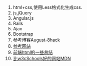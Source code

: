 1. html+css,使用Less格式化生成css.
2. js,jQuery
3. Angular.js
4. Rails
5. Ajax
6. Bootstrap
7. 参考博客[August-8](http://www.cnblogs.com/august-8/default.html?page=1)[hack](http://www.cnblogs.com/august-8/p/4392374.html)
8. [参考网站](http://bootstrap.ninghao.net/components.html)
9. [前端html的一些总结](http://bbs.chinaunix.net/thread-4247156-1-1.html)
10. [比w3cSchools好的网站MDN](https://developer.mozilla.org/zh-CN/)